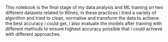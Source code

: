 This notebook is the final stage of my data analysis and ML training on two different datasets related to Wines, in these practices i tried a variety of algorithm and tried to clean, normalise and transform the data
to achieve the best accuracy i could get, i also evaluate the models after training with different methods to ensure highest accuracy possible that i could achieve with different approaches.
